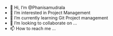- 👋 Hi, I’m @Phanisamudrala
- 👀 I’m interested in Project Management
- 🌱 I’m currently learning Git Project management
- 💞️ I’m looking to collaborate on ...
- 📫 How to reach me ...

<!---
Phanisamudrala/Phanisamudrala is a ✨ special ✨ repository because its `README.md` (this file) appears on your GitHub profile.
You can click the Preview link to take a look at your changes.
--->

